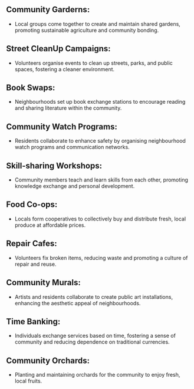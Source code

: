 ## Community Garderns:
 - Local groups come together to create and maintain shared gardens, promoting sustainable agriculture and community bonding.

## Street CleanUp Campaigns: 
 - Volunteers organise events to clean up streets, parks, and public spaces, fostering a cleaner environment.

## Book Swaps:
- Neighbourhoods set up book exchange stations to encourage reading and sharing literature within the community.

## Community Watch Programs:
 - Residents collaborate to enhance safety by organising neighbourhood watch programs and communication networks.

## Skill-sharing Workshops:
 - Community members teach and learn skills from each other, promoting knowledge exchange and personal development.

## Food Co-ops:
 - Locals form cooperatives to collectively buy and distribute fresh, local produce at affordable prices.

## Repair Cafes:
 - Volunteers fix broken items, reducing waste and promoting a culture of repair and reuse.

## Community Murals: 
 - Artists and residents collaborate to create public art installations, enhancing the aesthetic appeal of neighbourhoods.

## Time Banking:
 - Individuals exchange services based on time, fostering a sense of community and reducing dependence on traditional currencies.

## Community Orchards: 
 - Planting and maintaining orchards for the community to enjoy fresh, local fruits.






